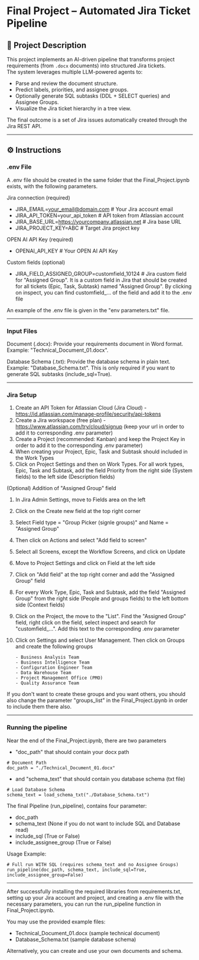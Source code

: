 # Final Project – Automated Jira Ticket Pipeline

## 📖 Project Description
This project implements an AI-driven pipeline that transforms project requirements (from `.docx` documents) into structured Jira tickets.  
The system leverages multiple LLM-powered agents to:
- Parse and review the document structure.
- Predict labels, priorities, and assignee groups.
- Optionally generate SQL subtasks (DDL + SELECT queries) and Assignee Groups.
- Visualize the Jira ticket hierarchy in a tree view.

The final outcome is a set of Jira issues automatically created through the Jira REST API.

---

## ⚙️ Instructions


### .env File

A .env file should be created in the same folder that the Final_Project.ipynb exists, with the following parameters.

Jira connection (required)
- JIRA_EMAIL=your_email@domain.com          # Your Jira account email
- JIRA_API_TOKEN=your_api_token             # API token from Atlassian account
- JIRA_BASE_URL=https://yourcompany.atlassian.net  # Jira base URL
- JIRA_PROJECT_KEY=ABC                      # Target Jira project key

OPEN AI API Key (required)
- OPENAI_API_KEY                            # Your OPEN AI API Key

Custom fields (optional)
- JIRA_FIELD_ASSIGNED_GROUP=customfield_10124  # Jira custom field for "Assigned Group". It is a custom field in Jira that should be created for all tickets (Epic, Task, Subtask) named "Assigned Group". By clicking on inspect, you can find customfield_... of the field and add it to the .env file

An example of the .env file is given in the "env parameters.txt" file.

---

### Input Files

Document (.docx):
Provide your requirements document in Word format. Example: "Technical_Document_01.docx".

Database Schema (.txt):
Provide the database schema in plain text. Example: "Database_Schema.txt".
This is only required if you want to generate SQL subtasks (include_sql=True).

---

### Jira Setup

1. Create an API Token for Atlassian Cloud (Jira Cloud) - https://id.atlassian.com/manage-profile/security/api-tokens
2. Create a Jira workspace (free plan) - https://www.atlassian.com/try/cloud/signup (keep your url in order to add it to corresponding .env parameter)
3. Create a Project (recommended: Kanban) and keep the Project Key in order to add it to the corresponding .env parameter)
4. When creating your Project, Epic, Task and Subtask should included in the Work Types
5. Click on Project Settings and then on Work Types. For all work types, Epic, Task and Subtask, add the field Priority from the right side (System fields) to the left side (Description fields)

(Optional) Addition of "Assigned Group" field
1. In Jira Admin Settings, move to Fields area on the left
2. Click on the Create new field at the top right corner
3. Select Field type = "Group Picker (signle groups)" and Name = "Assigned Group"
4. Then click on Actions and select "Add field to screen"
5. Select all Screens, except the Workflow Screens, and click on Update
6. Move to Project Settings and click on Field at the left side
7. Click on "Add field" at the top right corner and add the "Assigned Group" field
8. For every Work Type, Epic, Task and Subtask, add the field "Assigned Group" from the right side (People and groups fields) to the left bottom side (Context fields)
9. Click on the Project, the move to the "List". Find the "Assigned Group" field, right click on the field, select inspect and search for "customfield_...". Add this text to the corresponding .env parameter
10. Click on Settings and select User Management. Then click on Groups and create the following groups

        - Business Analysis Team
        - Business Intelligence Team
        - Configuration Engineer Team
        - Data Warehouse Team
        - Project Management Office (PMO)
        - Quality Assurance Team

If you don't want to create these groups and you want others, you should also change the parameter "groups_list" in the Final_Project.ipynb in order to include them there also.

---

### Running the pipeline

Near the end of the Final_Project.ipynb, there are two parameters
- "doc_path" that should contain your docx path
```
# Document Path
doc_path = "./Technical_Document_01.docx"
```
- and "schema_text" that should contain you database schema (txt file)
```
# Load Database Schema
schema_text = load_schema_txt("./Database_Schema.txt")
```

The final Pipeline (run_pipeline), contains four parameter:
- doc_path
- schema_text (None if you do not want to include SQL and Database read)
- include_sql (True or False)
- include_assignee_group (True or False)

Usage Example:
```
# Full run WITH SQL (requires schema_text and no Assignee Groups)
run_pipeline(doc_path, schema_text, include_sql=True, include_assignee_group=False)
```

---

After successfully installing the required libraries from requirements.txt, setting up your Jira account and project, and creating a .env file with the necessary parameters, you can run the run_pipeline function in Final_Project.ipynb.

You may use the provided example files:
- Technical_Document_01.docx (sample technical document)
- Database_Schema.txt (sample database schema)

Alternatively, you can create and use your own documents and schema.

